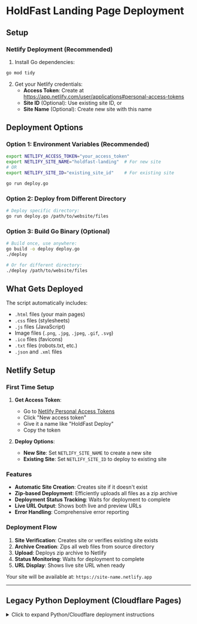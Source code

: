 # HoldFast Landing Page Deployment

## Setup

### Netlify Deployment (Recommended)

1. Install Go dependencies:
```bash
go mod tidy
```

2. Get your Netlify credentials:
   - **Access Token**: Create at https://app.netlify.com/user/applications#personal-access-tokens
   - **Site ID** (Optional): Use existing site ID, or
   - **Site Name** (Optional): Create new site with this name

## Deployment Options

### Option 1: Environment Variables (Recommended)
```bash
export NETLIFY_ACCESS_TOKEN="your_access_token"
export NETLIFY_SITE_NAME="holdfast-landing"  # For new site
# OR
export NETLIFY_SITE_ID="existing_site_id"    # For existing site

go run deploy.go
```

### Option 2: Deploy from Different Directory
```bash
# Deploy specific directory:
go run deploy.go /path/to/website/files
```

### Option 3: Build Go Binary (Optional)
```bash
# Build once, use anywhere:
go build -o deploy deploy.go
./deploy

# Or for different directory:
./deploy /path/to/website/files
```

## What Gets Deployed

The script automatically includes:
- `.html` files (your main pages)
- `.css` files (stylesheets)
- `.js` files (JavaScript)
- Image files (`.png`, `.jpg`, `.jpeg`, `.gif`, `.svg`)
- `.ico` files (favicons)
- `.txt` files (robots.txt, etc.)
- `.json` and `.xml` files

## Netlify Setup

### First Time Setup

1. **Get Access Token**:
   - Go to [Netlify Personal Access Tokens](https://app.netlify.com/user/applications#personal-access-tokens)
   - Click "New access token"
   - Give it a name like "HoldFast Deploy"
   - Copy the token

2. **Deploy Options**:
   - **New Site**: Set `NETLIFY_SITE_NAME` to create a new site
   - **Existing Site**: Set `NETLIFY_SITE_ID` to deploy to existing site

### Features

- **Automatic Site Creation**: Creates site if it doesn't exist
- **Zip-based Deployment**: Efficiently uploads all files as a zip archive
- **Deployment Status Tracking**: Waits for deployment to complete
- **Live URL Output**: Shows both live and preview URLs
- **Error Handling**: Comprehensive error reporting

### Deployment Flow

1. **Site Verification**: Creates site or verifies existing site exists
2. **Archive Creation**: Zips all web files from source directory
3. **Upload**: Deploys zip archive to Netlify
4. **Status Monitoring**: Waits for deployment to complete
5. **URL Display**: Shows live site URL when ready

Your site will be available at: `https://site-name.netlify.app`

---

## Legacy Python Deployment (Cloudflare Pages)

<details>
<summary>Click to expand Python/Cloudflare deployment instructions</summary>

### Python Setup
```bash
pip install -r requirements.txt
```

### Cloudflare Credentials
- **Account ID**: Found in Cloudflare dashboard sidebar
- **API Token**: Create at https://dash.cloudflare.com/profile/api-tokens
  - Use "Custom token" with permissions:
    - `Cloudflare Pages:Edit`
    - `Account:Read`
- **Project Name**: Your Cloudflare Pages project name

### Usage
```bash
export CLOUDFLARE_ACCOUNT_ID="your_account_id"
export CLOUDFLARE_API_TOKEN="your_api_token"
export CLOUDFLARE_PROJECT_NAME="holdfast-landing"

python deploy_to_cloudflare.py
```

</details>